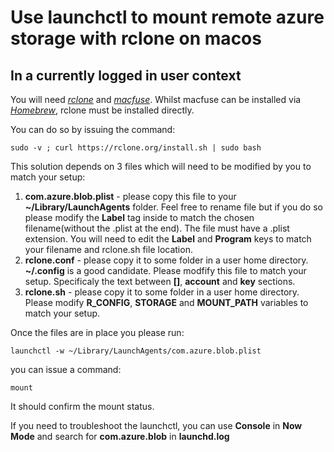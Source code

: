 # Use launchctl to mount remote azure storage with rclone on macos
## In a currently logged in user context

You will need *[rclone](https://rclone.org)* and *[macfuse](https://osxfuse.github.io/)*. Whilst macfuse can be installed via *[Homebrew](https://brew.sh)*, rclone must be installed directly. 

You can do so by issuing the command: 

`sudo -v ; curl https://rclone.org/install.sh | sudo bash`

This solution depends on 3 files which will need to be modified by you to match your setup: 

1. **com.azure.blob.plist** - please copy this file to your **~/Library/LaunchAgents** folder. Feel free to rename file but if you do so please modify the **Label** tag inside to match the chosen filename(without the .plist at the end). The file must have a .plist extension. You will need to edit the **Label** and **Program** keys to match your filename and rclone.sh file location.
2. **rclone.conf** - please copy it to some folder in a user home directory. **~/.config** is a good candidate. Please modfify this file to match your setup. Specificaly the text between **[]**, **account** and **key** sections. 
3. **rclone.sh** - please copy it to some folder in a user home directory. Please modify **R_CONFIG**, **STORAGE** and **MOUNT_PATH** variables to match your setup. 

Once the files are in place you please run:

`launchctl -w ~/Library/LaunchAgents/com.azure.blob.plist`

you can issue a command: 

`mount`

It should confirm the mount status.

If you need to troubleshoot the launchctl, you can use **Console** in **Now Mode** and search for **com.azure.blob** in **launchd.log**


